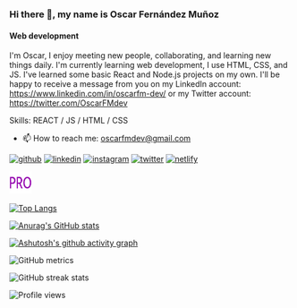 ### Hi there 👋, my name is Oscar Fernández Muñoz
#### Web development
I'm Oscar, I enjoy meeting new people, collaborating, and learning new things daily. I'm currently learning web development, I use HTML, CSS, and JS. I've learned some basic React and Node.js projects on my own. I'll be happy to receive a message from you on my LinkedIn account: https://www.linkedin.com/in/oscarfm-dev/ or my Twitter account: https://twitter.com/OscarFMdev

Skills: REACT / JS / HTML / CSS

- 📫 How to reach me: oscarfmdev@gmail.com


[<img src='https://cdn.jsdelivr.net/npm/simple-icons@3.0.1/icons/github.svg' alt='github' height='40'>](https://github.com/OscarFM-dev)  [<img src='https://cdn.jsdelivr.net/npm/simple-icons@3.0.1/icons/linkedin.svg' alt='linkedin' height='40'>](https://www.linkedin.com/in/oscarfm-dev/)  [<img src='https://cdn.jsdelivr.net/npm/simple-icons@3.0.1/icons/instagram.svg' alt='instagram' height='40'>](https://www.instagram.com/oscardev)  [<img src='https://cdn.jsdelivr.net/npm/simple-icons@3.0.1/icons/twitter.svg' alt='twitter' height='40'>](https://twitter.com/OscarFMdev)  <!--[<img src='https://cdn.jsdelivr.net/npm/simple-icons@3.0.1/icons/youtube.svg' alt='YouTube' height='40'>](https://www.youtube.com/channel/Qs80aik-nKj374CInpChYw) -->  [<img src='https://cdn.jsdelivr.net/npm/simple-icons@3.0.1/icons/netlify.svg' alt='netlify' height='40'>](https://app.netlify.com/teams/oscarfernandezm95/sites)  

<a href='https://github.com/pricing'><img src='https://raw.githubusercontent.com/acervenky/animated-github-badges/master/assets/pro.gif' width='40' height='40'></a> 

<!-- [![trophy](https://github-profile-trophy.vercel.app/?username=OscarFM-dev)](https://github.com/ryo-ma/github-profile-trophy) -->

[![Top Langs](https://github-readme-stats.vercel.app/api/top-langs/?username=OscarFM-dev)](https://github.com/anuraghazra/github-readme-stats)

[![Anurag's GitHub stats](https://github-readme-stats.vercel.app/api?username=OscarFM-dev&show_icons=true&theme=github-dark)](https://github.com/anuraghazra/github-readme-stats) 

[![Ashutosh's github activity graph](https://activity-graph.herokuapp.com/graph?username=OscarFM-dev&theme=github-dark)](https://github.com/ashutosh00710/github-readme-activity-graph)

![GitHub metrics](https://metrics.lecoq.io/OscarFM-dev)  

![GitHub streak stats](https://github-readme-streak-stats.herokuapp.com/?user=OscarFM-dev)  

![Profile views](https://gpvc.arturio.dev/OscarFM-dev)  
